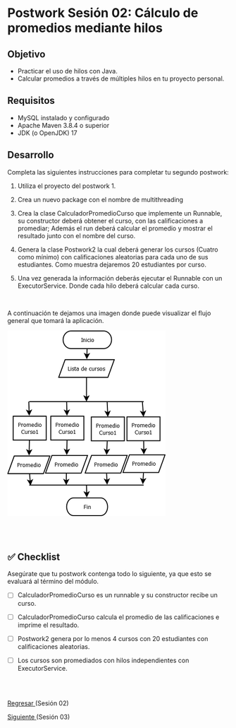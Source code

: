 # Postwork Sesión 02: Cálculo de promedios mediante hilos 

## Objetivo 

- Practicar el uso de hilos con Java.
- Calcular promedios a través de múltiples hilos en tu proyecto personal.

## Requisitos 

- MySQL instalado y configurado
- Apache Maven 3.8.4 o superior
- JDK (o OpenJDK) 17

## Desarrollo

Completa las siguientes instrucciones para completar tu segundo postwork:

1. Utiliza el proyecto del postwork 1.

2. Crea un nuevo package con el nombre de multithreading 

3. Crea la clase CalculadorPromedioCurso que implemente un Runnable, su constructor deberá obtener el curso, con las calificaciones a promediar; Además el run deberá calcular el promedio y mostrar el resultado junto con el nombre del curso.

4. Genera la clase Postwork2  la cual deberá generar los cursos (Cuatro como mínimo) con calificaciones aleatorias para cada uno de sus estudiantes. Como muestra dejaremos 20 estudiantes por curso.

5. Una vez generada la información deberás ejecutar el Runnable con un ExecutorService. Donde cada hilo deberá calcular cada curso.

<br/>

A continuación te dejamos una imagen donde puede visualizar el flujo general que tomará la aplicación.

![diagrama1](img/diagrama1.png)

<br/>
<br/>

## ✅ Checklist 

Asegúrate que tu postwork contenga todo lo siguiente, ya que esto se evaluará al término del módulo.

- [ ] CalculadorPromedioCurso es un runnable y su constructor recibe un curso.

- [ ] CalculadorPromedioCurso calcula el promedio de las calificaciones e imprime el resultado.

- [ ] Postwork2 genera por lo menos 4 cursos con 20 estudiantes con calificaciones aleatorias.

- [ ] Los cursos son promediados con hilos independientes con ExecutorService.


<br/>
<br/>

[Regresar ](../Readme.md)(Sesión 02)

[Siguiente ](../../Sesion-03/Readme.md)(Sesión 03)